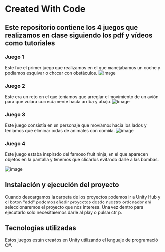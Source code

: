 # Created With Code
## Este repositorio contiene los 4 juegos que realizamos en clase siguiendo los pdf y vídeos como tutoriales
### Juego 1
Este fue el primer juego que realizamos en el que manejabamos un coche y podíamos esquivar o chocar con obstáculos.
![image](https://github.com/user-attachments/assets/125a247b-f04b-4d91-81c0-63d8732a9ba9)

### Juego 2
Este era un reto en el que teníamos que arreglar el movimiento de un avión para que volara correctamente hacia arriba y abajo.
![image](https://github.com/user-attachments/assets/db6d9e31-f136-4c41-9acd-8bdcebc9b53c)

### Juego 3
Este juego consistía en un personaje que movíamos hacia los lados y teníamos que eliminar ordas de animales con comida.
![image](https://github.com/user-attachments/assets/4344efbb-8ac9-4dff-8af1-844349a56a53)

### Juego 4
Este juego estaba inspirado del famoso fruit ninja, en el que aparecen objetos en la pantalla y tenemos que clicarlos evitando darle a las bombas.

![image](https://github.com/user-attachments/assets/a6831843-dbd8-4a4a-a2e3-07fa36771265)

## Instalación y ejecución del proyecto
Cuando descargamos la carpeta de los proyectos podemos ir a Unity Hub y el boton "add" podemos añadir proyectos desde nuestro ordenador ahí seleccionaremos el proyecto que nos interesa. Una vez dentro para ejecutarlo solo necesitaremos darle al play o pulsar ctr p.

## Tecnologías utilizadas
Estos juegos están creados en Unity utilizando el lenguaje de programació C#.


